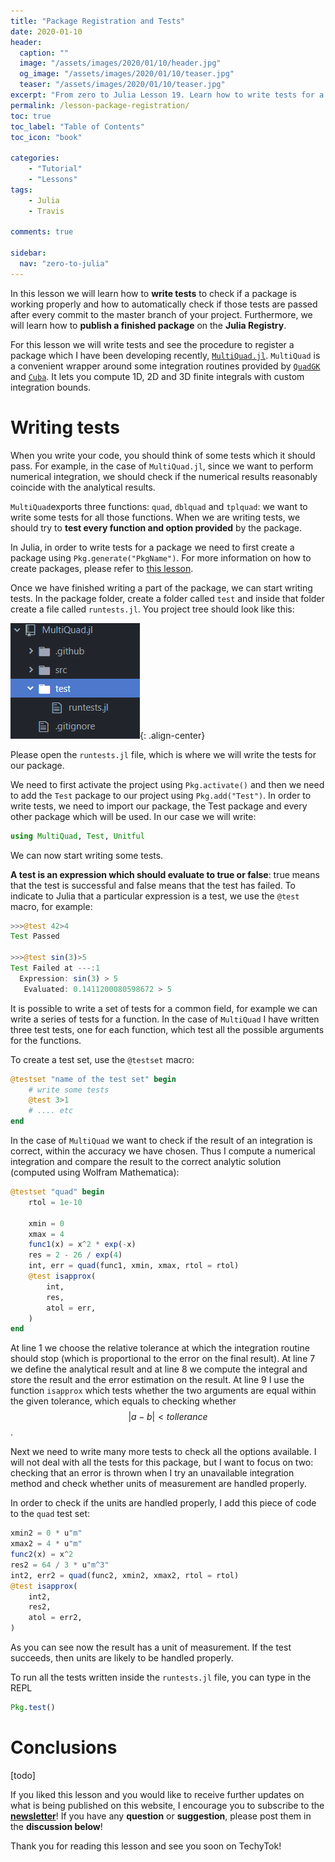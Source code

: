 ```yaml
---
title: "Package Registration and Tests"
date: 2020-01-10
header:
  caption: ""
  image: "/assets/images/2020/01/10/header.jpg"
  og_image: "/assets/images/2020/01/10/teaser.jpg"
  teaser: "/assets/images/2020/01/10/teaser.jpg"
excerpt: "From zero to Julia Lesson 19. Learn how to write tests for a package using Travis and how to publish a finished package to the Julia Registry"
permalink: /lesson-package-registration/
toc: true
toc_label: "Table of Contents"
toc_icon: "book"

categories:
    - "Tutorial"
    - "Lessons"
tags:
    - Julia
	- Travis

comments: true

sidebar:
  nav: "zero-to-julia"
---
```


In this lesson we will learn how to **write tests** to check if a package is working properly and how to automatically check if those tests are passed after every commit to the master branch of your project. Furthermore, we will learn how to **publish a finished package** on the **Julia Registry**. 

For this lesson we will write tests and see the procedure to register a package which I have been developing recently, [`MultiQuad.jl`](https://github.com/aurelio-amerio/MultiQuad.jl/). `MultiQuad` is a convenient wrapper around some integration routines provided by [`QuadGK`](https://github.com/JuliaMath/QuadGK.jl) and [`Cuba`](https://github.com/giordano/Cuba.jl). It lets you compute 1D, 2D and 3D finite integrals with custom integration bounds.

# Writing tests

When you write your code, you should think of some tests which it should pass. For example, in the case of `MultiQuad.jl`, since we want to perform numerical integration, we should check if the numerical results reasonably coincide with the analytical results. 

`MultiQuad`exports three functions: `quad`, `dblquad` and `tplquad`: we want to write some tests for all those functions. When we are writing tests, we should try to **test every function and option provided** by the package. 

In Julia, in order to write tests for a package we need to first create a package using `Pkg.generate("PkgName")`. For more information on how to create packages, please refer to [this lesson](https://techytok.com/lesson-packages/). 

Once we have finished writing a part of the package, we can start writing tests. In the package folder, create a folder called `test` and inside that folder create a file called `runtests.jl`. You project tree should look like this:

![image-center](/assets/images/2020/01/10/fig1-tree.png){: .align-center}

Please open the `runtests.jl` file, which is where we will write the tests for our package.

We need to first activate the project using `Pkg.activate()` and then we need to add the `Test` package to our project using `Pkg.add("Test")`. In order to write tests, we need to import our package, the Test package and every other package which will be used. In our case we will write:

```julia
using MultiQuad, Test, Unitful
```

We can now start writing some tests.

**A test is an expression which should evaluate to true or false**: true means that the test is successful and false means that the test has failed. To indicate to Julia that a particular expression is a test, we use the `@test` macro, for example:

```julia
>>>@test 42>4
Test Passed

>>>@test sin(3)>5
Test Failed at ---:1
  Expression: sin(3) > 5
   Evaluated: 0.1411200080598672 > 5
```

It is possible to write a set of tests for a common field, for example we can write a series of tests for a function. In the case of `MultiQuad` I have written three test tests, one for each function, which test all the possible arguments for the functions.

To create a test set, use the `@testset` macro:

```julia
@testset "name of the test set" begin
    # write some tests
    @test 3>1
    # .... etc 
end
```

In the case of `MultiQuad` we want to check if the result of an integration is correct, within the accuracy we have chosen. Thus I compute a numerical integration and compare the result to the correct analytic solution (computed using Wolfram Mathematica):

```julia
@testset "quad" begin
    rtol = 1e-10

    xmin = 0
    xmax = 4
    func1(x) = x^2 * exp(-x)
    res = 2 - 26 / exp(4)
    int, err = quad(func1, xmin, xmax, rtol = rtol)
    @test isapprox(
        int,
        res,
        atol = err,
    )
end
```

At line 1 we choose the relative tolerance at which the integration routine should stop (which is proportional to the error on the final result). At line 7 we define the analytical result and at line 8 we compute the integral and store the result and the error estimation on the result. At line 9 I use the function `isapprox` which tests whether the two arguments are equal within the given tolerance, which equals to checking whether $$ |a-b| < tollerance$$ .

Next we need to write many more tests to check all the options available. I will not deal with all the tests for this package, but I want to focus on two: checking that an error is thrown when I try an unavailable integration method and check whether units of measurement are handled properly.

In order to check if the units are handled properly, I add this piece of code to the `quad` test set:

```julia
xmin2 = 0 * u"m"
xmax2 = 4 * u"m"
func2(x) = x^2
res2 = 64 / 3 * u"m^3"
int2, err2 = quad(func2, xmin2, xmax2, rtol = rtol)
@test isapprox(
    int2,
    res2,
    atol = err2,
)
```

As you can see now the result has a unit of measurement. If the test succeeds, then units are likely to be handled properly. 

To run all the tests written inside the `runtests.jl` file, you can type in the REPL

```julia
Pkg.test()
```





# Conclusions

[todo]

If you liked this lesson and you would like to receive further updates on what is being published on this website, I encourage you to subscribe to the [**newsletter**]( https://techytok.com/newsletter/ )! If you have any **question** or **suggestion**, please post them in the **discussion below**!

Thank you for reading this lesson and see you soon on TechyTok!
